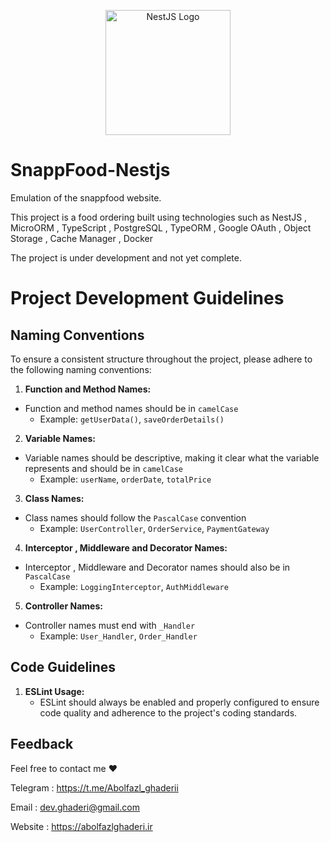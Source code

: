 <p align="center">
  <a href="https://nestjs.com/" target="blank"><img src="https://nestjs.com/img/logo_text.svg" width="200" alt="NestJS Logo" /></a>
</p>

# SnappFood-Nestjs
Emulation of the snappfood website.


This project is a food ordering built using technologies such as NestJS , MicroORM , TypeScript , PostgreSQL , TypeORM , Google OAuth , Object Storage , Cache Manager , Docker

The project is under development and not yet complete.
# Project Development Guidelines

## Naming Conventions

To ensure a consistent structure throughout the project, please adhere to the following naming conventions:

1. **Function and Method Names:**
  - Function and method names should be in `camelCase`
     - Example: `getUserData()`, `saveOrderDetails()`

2. **Variable Names:**
  - Variable names should be descriptive, making it clear what the variable represents and should be in `camelCase`
     - Example: `userName`, `orderDate`, `totalPrice`

3. **Class Names:**
  - Class names should follow the `PascalCase` convention
     - Example: `UserController`, `OrderService`, `PaymentGateway`

4. **Interceptor , Middleware and Decorator Names:**
  - Interceptor , Middleware and Decorator names should also be in `PascalCase`
    - Example: `LoggingInterceptor`, `AuthMiddleware`

5. **Controller Names:**
  - Controller names must end with `_Handler`
     - Example: `User_Handler`, `Order_Handler`
## Code Guidelines

1. **ESLint Usage:**
    - ESLint should always be enabled and properly configured to ensure code quality and adherence to the project's coding standards.
  

## Feedback

Feel free to contact me  ❤️

Telegram : https://t.me/Abolfazl_ghaderii 

Email : dev.ghaderi@gmail.com   

Website : https://abolfazlghaderi.ir
